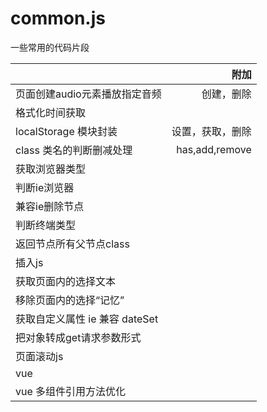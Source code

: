 # common.js
一些常用的代码片段

|         | 附加   |  
| --------   | -----:  | 
| 页面创建audio元素播放指定音频      | 创建，删除   | 
| 格式化时间获取 |  |
| localStorage 模块封装 | 设置，获取，删除 |
| class 类名的判断删减处理 | has,add,remove|
| 获取浏览器类型 | |
| 判断ie浏览器| |
| 兼容ie删除节点| |
| 判断终端类型| |
| 返回节点所有父节点class | |
| 插入js | |
| 获取页面内的选择文本 | |
| 移除页面内的选择“记忆” | |
| 获取自定义属性 ie 兼容 dateSet | |
| 把对象转成get请求参数形式 | |
| 页面滚动js | |
| vue ||
| vue 多组件引用方法优化 ||
